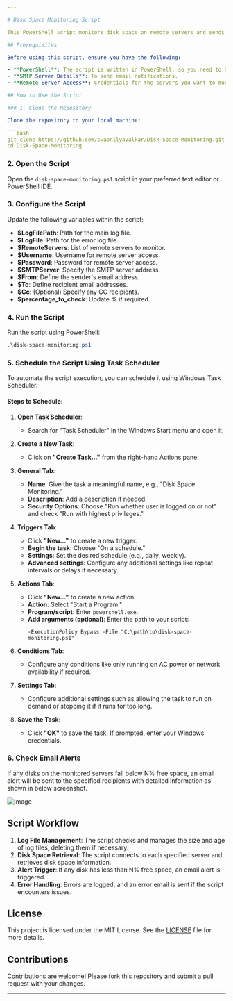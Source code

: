 ```yaml
---

# Disk Space Monitoring Script

This PowerShell script monitors disk space on remote servers and sends email alerts when disk space is low. The script also manages log files by deleting old or large log files automatically.

## Prerequisites

Before using this script, ensure you have the following:

- **PowerShell**: The script is written in PowerShell, so you need to have PowerShell execution rights on the machine where the script will be executed.
- **SMTP Server Details**: To send email notifications.
- **Remote Server Access**: Credentials for the servers you want to monitor.

## How to Use the Script

### 1. Clone the Repository

Clone the repository to your local machine:

```bash
git clone https://github.com/swapnilyavalkar/Disk-Space-Monitoring.git
cd Disk-Space-Monitoring
```

### 2. Open the Script

Open the `disk-space-monitoring.ps1` script in your preferred text editor or PowerShell IDE.

### 3. Configure the Script

Update the following variables within the script:

- **$LogFilePath**: Path for the main log file.
- **$LogFile**: Path for the error log file.
- **$RemoteServers**: List of remote servers to monitor.
- **$Username**: Username for remote server access.
- **$Password**: Password for remote server access.
- **$SMTPServer**: Specify the SMTP server address.
- **$From**: Define the sender's email address.
- **$To**: Define recipient email addresses.
- **$Cc**: (Optional) Specify any CC recipients.
- **$percentage_to_check**: Update % if required.

### 4. Run the Script

Run the script using PowerShell:

```powershell
.\disk-space-monitoring.ps1
```

### 5. Schedule the Script Using Task Scheduler

To automate the script execution, you can schedule it using Windows Task Scheduler.

#### Steps to Schedule:

1. **Open Task Scheduler**:
   - Search for "Task Scheduler" in the Windows Start menu and open it.

2. **Create a New Task**:
   - Click on **"Create Task..."** from the right-hand Actions pane.

3. **General Tab**:
   - **Name**: Give the task a meaningful name, e.g., "Disk Space Monitoring."
   - **Description**: Add a description if needed.
   - **Security Options**: Choose "Run whether user is logged on or not" and check "Run with highest privileges."

4. **Triggers Tab**:
   - Click **"New..."** to create a new trigger.
   - **Begin the task**: Choose "On a schedule."
   - **Settings**: Set the desired schedule (e.g., daily, weekly).
   - **Advanced settings**: Configure any additional settings like repeat intervals or delays if necessary.

5. **Actions Tab**:
   - Click **"New..."** to create a new action.
   - **Action**: Select "Start a Program."
   - **Program/script**: Enter `powershell.exe`.
   - **Add arguments (optional)**: Enter the path to your script:
     ```plaintext
     -ExecutionPolicy Bypass -File "C:\path\to\disk-space-monitoring.ps1"
     ```

6. **Conditions Tab**:
   - Configure any conditions like only running on AC power or network availability if required.

7. **Settings Tab**:
   - Configure additional settings such as allowing the task to run on demand or stopping it if it runs for too long.

8. **Save the Task**:
   - Click **"OK"** to save the task. If prompted, enter your Windows credentials.

### 6. Check Email Alerts

If any disks on the monitored servers fall below N% free space, an email alert will be sent to the specified recipients with detailed information as shown in below screenshot.

![image](https://github.com/user-attachments/assets/b21ca1cf-0f37-4d01-8a81-cbfea87de8af)


## Script Workflow

1. **Log File Management**: The script checks and manages the size and age of log files, deleting them if necessary.
2. **Disk Space Retrieval**: The script connects to each specified server and retrieves disk space information.
3. **Alert Trigger**: If any disk has less than N% free space, an email alert is triggered.
4. **Error Handling**: Errors are logged, and an error email is sent if the script encounters issues.

## License

This project is licensed under the MIT License. See the [LICENSE](LICENSE) file for more details.

## Contributions

Contributions are welcome! Please fork this repository and submit a pull request with your changes.

---
```

